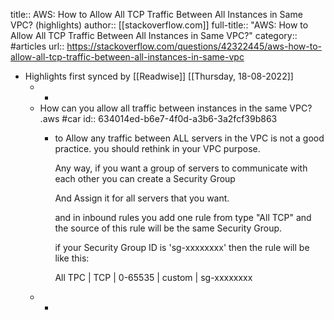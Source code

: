 title:: AWS: How to Allow All TCP Traffic Between All Instances in Same VPC? (highlights)
author:: [[stackoverflow.com]]
full-title:: "AWS: How to Allow All TCP Traffic Between All Instances in Same VPC?"
category:: #articles
url:: https://stackoverflow.com/questions/42322445/aws-how-to-allow-all-tcp-traffic-between-all-instances-in-same-vpc

- Highlights first synced by [[Readwise]] [[Thursday, 18-08-2022]]
	- -
	- How can you allow all traffic between instances in the same VPC? .aws #car
	  id:: 634014ed-b6e7-4f0d-a3b6-3a2fcf39b863
		- to Allow any traffic between ALL servers in the VPC is not a good practice.
		  you should rethink in your VPC purpose.
		  
		  Any way, if you want a group of servers to communicate with each other you can create a Security Group 
		  
		  And Assign it for all servers that you want.
		  
		  and in inbound rules you add one rule from type "All TCP" and the source of this rule will be the same Security Group.
		  
		  if your Security Group ID is 'sg-xxxxxxxx'
		  then the rule will be like this:
		  
		  All TPC | TCP | 0-65535 | custom | sg-xxxxxxxx
	- -